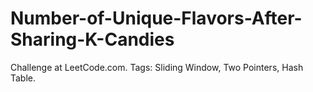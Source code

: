 # Number-of-Unique-Flavors-After-Sharing-K-Candies
Challenge at LeetCode.com. Tags: Sliding Window, Two Pointers, Hash Table.
